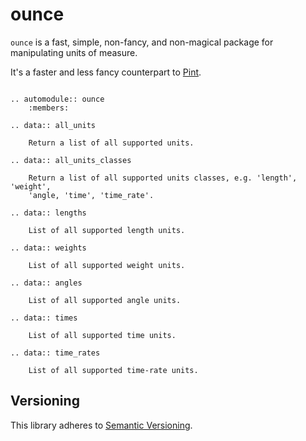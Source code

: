 # ounce

`ounce` is a fast, simple, non-fancy, and non-magical package for manipulating
units of measure.

It's a faster and less fancy counterpart to [Pint][].

[pint]: https://pint.readthedocs.io/


```eval_rst

.. automodule:: ounce
    :members:

.. data:: all_units

    Return a list of all supported units.

.. data:: all_units_classes

    Return a list of all supported units classes, e.g. 'length', 'weight',
    'angle, 'time', 'time_rate'.

.. data:: lengths

    List of all supported length units.

.. data:: weights

    List of all supported weight units.

.. data:: angles

    List of all supported angle units.

.. data:: times

    List of all supported time units.

.. data:: time_rates

    List of all supported time-rate units.

```


## Versioning

This library adheres to [Semantic Versioning][semver].

[semver]: https://semver.org/
